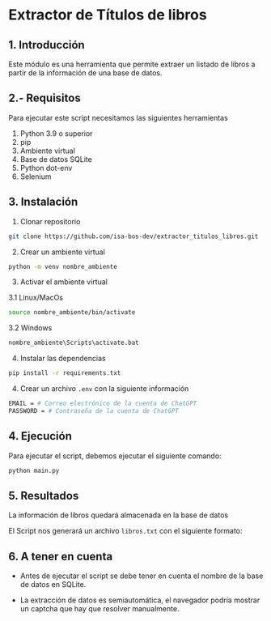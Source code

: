 # Extractor de Títulos de libros

## 1. Introducción

Este módulo  es una herramienta que permite extraer un listado de libros a partir de la información de una base de datos.


## 2.- Requisitos


Para ejecutar este script necesitamos las siguientes herramientas


1. Python 3.9 o superior
2. pip
3. Ambiente virtual
4. Base de datos SQLite
5. Python dot-env
6. Selenium


## 3. Instalación


1. Clonar repositorio


```bash
git clone https://github.com/isa-bos-dev/extractor_titulos_libros.git
````


2. Crear un ambiente virtual


```bash
python -m venv nombre_ambiente
```


3. Activar el ambiente virtual


3.1 Linux/MacOs


```bash
source nombre_ambiente/bin/activate
```


3.2 Windows


```bash
nombre_ambiente\Scripts\activate.bat
```

4. Instalar las dependencias


```bash
pip install -r requirements.txt
```


4. Crear un archivo `.env` con la siguiente información


```bash
EMAIL = # Correo electrónico de la cuenta de ChatGPT
PASSWORD = # Contraseña de la cuenta de ChatGPT
```

## 4. Ejecución


Para ejecutar el script, debemos ejecutar el siguiente comando:


```bash
python main.py
```


## 5. Resultados


La información de libros quedará almacenada en la base de datos


El Script nos generará un archivo `libros.txt` con el siguiente formato:


## 6. A tener en cuenta


- Antes de ejecutar el script se debe tener en cuenta el nombre de la base de datos en SQLite.

- La extracción de datos es semiautomática, el navegador podría mostrar un captcha que hay que resolver manualmente.
